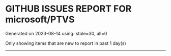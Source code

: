 
# GITHUB ISSUES REPORT FOR microsoft/PTVS


Generated on 2023-08-14 using: stale=30, all=0


Only showing items that are new to report in past 1 day(s)


---
